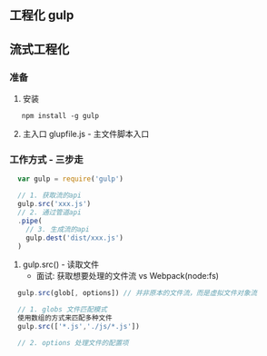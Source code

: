## 工程化 gulp

## 流式工程化

### 准备
1. 安装
```
   npm install -g gulp
```

2. 主入口
  glupfile.js - 主文件脚本入口

### 工作方式 - 三步走

```js
  var gulp = require('gulp')

  // 1. 获取流的api
  gulp.src('xxx.js')
  // 2. 通过管道api
  .pipe(
    // 3. 生成流的api
    gulp.dest('dist/xxx.js')
  )
```

1. gulp.src() - 读取文件
   * 面试: 获取想要处理的文件流 vs Webpack(node:fs)
  ```js
    gulp.src(glob[, options]) // 并非原本的文件流，而是虚拟文件对象流 

    // 1. globs 文件匹配模式
    使用数组的方式来匹配多种文件
    gulp.src(['*.js','./js/*.js'])

    // 2. options 处理文件的配置项

  ```
